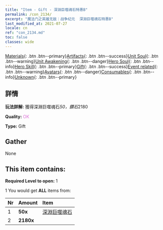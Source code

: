 ```yaml
---
title: "Item - Gift - 深淵巨噬魂石特惠B"
permalink: /con_2134/
excerpt: "魔法门之英雄无敌：战争纪元  深淵巨噬魂石特惠B"
last_modified_at: 2021-07-27
locale: cn
ref: "con_2134.md"
toc: false
classes: wide
---
```

 [Materials](/ItemsCN/){: .btn .btn--primary}[Artifacts](/ItemsCN/Artifacts/){: .btn .btn--success}[Unit Soul](/ItemsCN/UnitSoul/){: .btn .btn--warning}[Unit Awakening](/ItemsCN/UnitAwakening/){: .btn .btn--danger}[Hero Soul](/ItemsCN/HeroSoul/){: .btn .btn--info}[Hero Skill](/ItemsCN/HeroSkill/){: .btn .btn--primary}[Gift](/ItemsCN/Gift/){: .btn .btn--success}[Event related](/ItemsCN/Events/){: .btn .btn--warning}[Avatars](/ItemsCN/Avatars/){: .btn .btn--danger}[Consumables](/ItemsCN/Consumables/){: .btn .btn--info}[Unknown](/ItemsCN/Unknown/){: .btn .btn--primary}

## 詳情
 **玩法詳解:** 獲得深淵巨噬魂石*50，鑽石*2180

 **Quality:** <span style="color: #DA70D6">OK</span>

 **Type:** Gift

## Gather

  None

## This item contains:

 **Required Level to open:** 1

 1 You would get **ALL** items  from:

  | Nr | Amount |     Item    |
  |:---|:-------|:------------|
  | 1 |  **50x** | [深淵巨噬魂石](/cn/Items/unt_355/) |  | 
  | 2 |  **2180x** | <i class="fas fa-gem"/> |  | 
